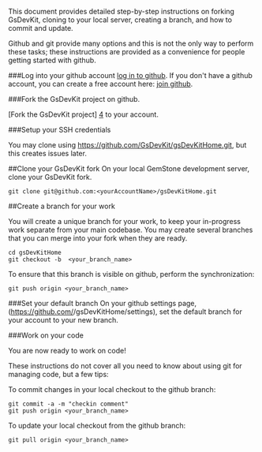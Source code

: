 This document provides detailed step-by-step instructions on forking GsDevKit, cloning to 
your local server, creating a branch, and how to commit and update.  

Github and git provide many options and this is not the only way to perform these tasks; these instructions
are provided as a convenience for people getting started with github. 

###Log into your github account
[log in to github][1].  If you don't have a github account, you can create a free account here: [join github][2].

###Fork the GsDevKit project on github.

[Fork the GsDevKit project] [4] to your account.  

###Setup your SSH credentials

You may clone using https://github.com/GsDevKit/gsDevKitHome.git, but this creates issues later.

##Clone your GsDevKit fork
On your local GemStone development server, clone your GsDevKit fork. 

```Shell
git clone git@github.com:<yourAccountName>/gsDevKitHome.git  
```
  
##Create a branch for your work

You will create a unique branch for your work, to keep your in-progress work separate from your main codebase.  You may create several branches that you can merge into your fork when they are ready.

```Shell
cd gsDevKitHome
git checkout -b  <your_branch_name>
```

To ensure that this branch is visible on github, perform the synchronization:

```
git push origin <your_branch_name>
```  

###Set your default branch
On your github settings page, (https://github.com/<yourAccountName>/gsDevKitHome/settings), set the default branch for your account to your new branch. 

###Work on your code

You are now ready to work on code!  

These instructions do not cover all you need to know about using git for managing code, but a few tips: 

To commit changes in your local checkout to the github branch:
```
git commit -a -m "checkin comment"
git push origin <your_branch_name>
```
To update your local checkout from the github branch:
```
git pull origin <your_branch_name>
```

[1]: https://github.com/login
[2]: https://github.com/
[3]: https://github.com/GsDevKit/gsDevKitHome
[4]: https://github.com/GsDevKit/gsDevKitHome/fork
